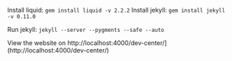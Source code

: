 Install liquid: `gem install liquid -v 2.2.2`
Install jekyll: `gem install jekyll -v 0.11.0`

Run jekyll: `jekyll --server --pygments --safe --auto`

View the website on http://localhost:4000/dev-center/](http://localhost:4000/dev-center/)
